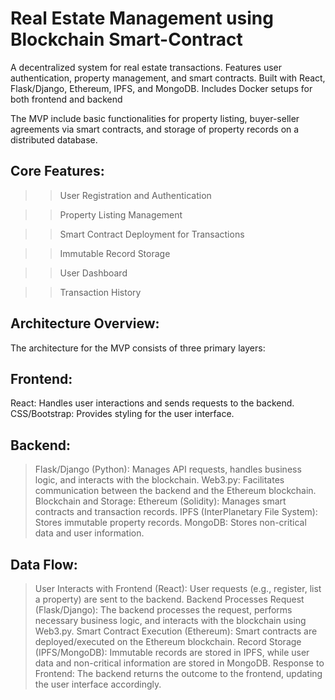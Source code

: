 # Real Estate Management using Blockchain Smart-Contract
A decentralized system for real estate transactions. Features user authentication, property management, and smart contracts. Built with React, Flask/Django, Ethereum, IPFS, and MongoDB. Includes Docker setups for both frontend and backend

The MVP include basic functionalities for property listing, buyer-seller agreements via smart contracts, and storage of property records on a distributed database.
## Core Features:
>> User Registration and Authentication

>> Property Listing Management

>> Smart Contract Deployment for Transactions

>> Immutable Record Storage

>> User Dashboard

>> Transaction History

## Architecture Overview:
The architecture for the MVP consists of three primary layers:
## Frontend:
React: Handles user interactions and sends requests to the backend.
CSS/Bootstrap: Provides styling for the user interface.
## Backend:
> Flask/Django (Python): Manages API requests, handles business logic, and interacts with the blockchain.
> Web3.py: Facilitates communication between the backend and the Ethereum blockchain.
> Blockchain and Storage:
> Ethereum (Solidity): Manages smart contracts and transaction records.
> IPFS (InterPlanetary File System): Stores immutable property records.
> MongoDB: Stores non-critical data and user information.

## Data Flow:
> User Interacts with Frontend (React): User requests (e.g., register, list a property) are sent to the backend.
> Backend Processes Request (Flask/Django): The backend processes the request, performs necessary business logic, and interacts with the blockchain using Web3.py.
> Smart Contract Execution (Ethereum): Smart contracts are deployed/executed on the Ethereum blockchain.
> Record Storage (IPFS/MongoDB): Immutable records are stored in IPFS, while user data and non-critical information are stored in MongoDB.
> Response to Frontend: The backend returns the outcome to the frontend, updating the user interface accordingly.
